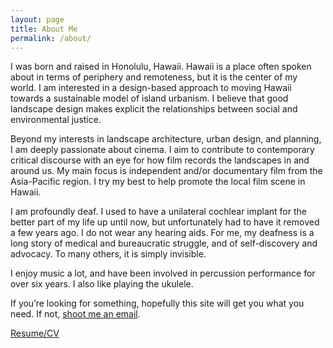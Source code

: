```yaml
---
layout: page
title: About Me
permalink: /about/
---
```

I was born and raised in Honolulu, Hawaii. Hawaii is a place often spoken about in terms of periphery and remoteness, but it is the center of my world. I am interested in a design-based approach to moving Hawaii towards a sustainable model of island urbanism. I believe that good landscape design makes explicit the relationships between social and environmental justice.

Beyond my interests in landscape architecture, urban design, and planning, I am deeply passionate about cinema. I aim to contribute to contemporary critical discourse with an eye for how film records the landscapes in and around us. My main focus is independent and/or documentary film from the Asia-Pacific region. I try my best to help promote the local film scene in Hawaii.

I am profoundly deaf. I used to have a unilateral cochlear implant for the better part of my life up until now, but unfortunately had to have it removed a few years ago. I do not wear any hearing aids. For me, my deafness is a long story of medical and bureaucratic struggle, and of self-discovery and advocacy. To many others, it is simply invisible.

I enjoy music a lot, and have been involved in percussion performance for over six years. I also like playing the ukulele.

If you&rsquo;re looking for something, hopefully this site will get you what you need. If not, [shoot me an email](mailto:eygoo@calpoly.edu).

[Resume/CV](/assets/emersongoo_cv_current.pdf)

